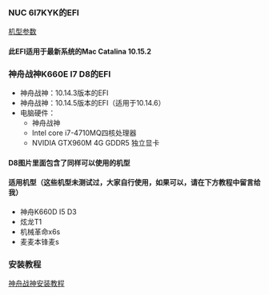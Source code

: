 ### NUC 6I7KYK的EFI

[机型参数](http://detail.zol.com.cn/1212/1211213/param.shtml)

#### 此EFI适用于最新系统的Mac Catalina 10.15.2

### 神舟战神K660E I7 D8的EFI

- 神舟战神：10.14.3版本的EFI
- 神舟战神：10.14.5版本的EFI（适用于10.14.6）
- 电脑硬件：
	- 神舟战神
	- Intel core i7-4710MQ四核处理器
	- NVIDIA GTX960M 4G GDDR5 独立显卡
#### D8图片里面包含了同样可以使用的机型
#### 适用机型（这些机型未测试过，大家自行使用，如果可以，请在下方教程中留言给我）
- 神舟K660D I5 D3
- 炫龙T1
- 机械革命x6s
- 麦麦本锋麦s

### 安装教程

[神舟战神安装教程](https://chengxuxiaohei.cn/zs-mac-anzhuang.html)